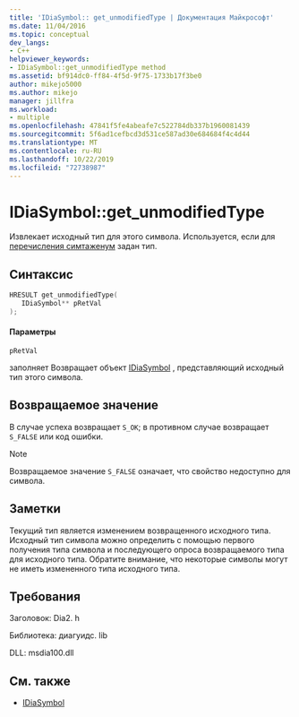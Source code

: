 ```yaml
---
title: 'IDiaSymbol:: get_unmodifiedType | Документация Майкрософт'
ms.date: 11/04/2016
ms.topic: conceptual
dev_langs:
- C++
helpviewer_keywords:
- IDiaSymbol::get_unmodifiedType method
ms.assetid: bf914dc0-ff84-4f5d-9f75-1733b17f3be0
author: mikejo5000
ms.author: mikejo
manager: jillfra
ms.workload:
- multiple
ms.openlocfilehash: 47841f5fe4abeafe7c522784db337b1960081439
ms.sourcegitcommit: 5f6ad1cefbcd3d531ce587ad30e684684f4c4d44
ms.translationtype: MT
ms.contentlocale: ru-RU
ms.lasthandoff: 10/22/2019
ms.locfileid: "72738987"
---
```

# <a name="idiasymbolget_unmodifiedtype"></a>IDiaSymbol::get_unmodifiedType
Извлекает исходный тип для этого символа. Используется, если для [перечисления симтаженум](../../debugger/debug-interface-access/symtagenum.md) задан тип.

## <a name="syntax"></a>Синтаксис

```C++
HRESULT get_unmodifiedType( 
   IDiaSymbol** pRetVal
);
```

#### <a name="parameters"></a>Параметры
 `pRetVal`

заполняет Возвращает объект [IDiaSymbol](../../debugger/debug-interface-access/idiasymbol.md) , представляющий исходный тип этого символа.

## <a name="return-value"></a>Возвращаемое значение
 В случае успеха возвращает `S_OK`; в противном случае возвращает `S_FALSE` или код ошибки.

> [!NOTE]
> Возвращаемое значение `S_FALSE` означает, что свойство недоступно для символа.

## <a name="remarks"></a>Заметки
 Текущий тип является изменением возвращенного исходного типа. Исходный тип символа можно определить с помощью первого получения типа символа и последующего опроса возвращаемого типа для исходного типа. Обратите внимание, что некоторые символы могут не иметь измененного типа исходного типа.

## <a name="requirements"></a>Требования
 Заголовок: Dia2. h

 Библиотека: диагуидс. lib

 DLL: msdia100.dll

## <a name="see-also"></a>См. также
- [IDiaSymbol](../../debugger/debug-interface-access/idiasymbol.md)